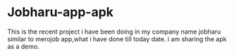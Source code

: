 # Jobharu-app-apk
This is the recent project i have been doing in my company name jobharu  similar to merojob app,what i have done till today date.
i am sharing the apk as a demo.
